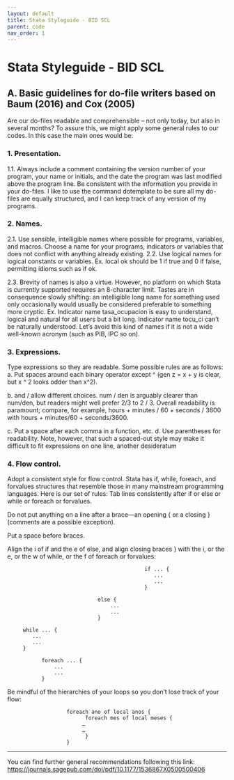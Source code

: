 ```yaml
---
layout: default
title: Stata Styleguide - BID SCL
parent: code
nav_order: 1
---
```


# Stata Styleguide - BID SCL

## A.	Basic guidelines for do-file writers based on Baum (2016) and Cox (2005)

Are our do-files readable and comprehensible – not only today, but also in several months?
To assure this, we might apply some general rules to our codes. In this case the main ones would be:
### 1.	Presentation.
1.1.	Always include a comment containing the version number of your program, your name or initials, and the date the program was last modified above the program line. Be consistent with the information you provide in your do-files. I like to use the command dotemplate to be sure all my do-files are equally structured, and I can keep track of any version of my programs.
### 2.	Names.
2.1.	Use sensible, intelligible names where possible for programs, variables, and macros.
Choose a name for your programs, indicators or variables that does not conflict with anything already existing.
2.2.	Use logical names for logical constants or variables.
Ex. local ok should be 1 if true and 0 if false, permitting idioms such as if ok.

2.3.	Brevity of names is also a virtue. However, no platform on which Stata is currently supported requires an 8-character limit. Tastes are in consequence slowly shifting: an intelligible long name for something used only occasionally would usually be considered preferable to something more cryptic.
Ex.
Indicator name tasa_ocupacion is easy to understand, logical and natural for all users but a bit long.
Indicator name tocu_ci can’t be naturally understood. Let’s avoid this kind of names if it is not a wide well-known acronym (such as PIB, IPC so on).

### 3.	Expressions.
Type expressions so they are readable. Some possible rules are as follows:
a.	Put spaces around each binary operator except ^ (gen z = x + y is clear, but x ^ 2 looks odder than x^2).

b.	and / allow different choices. num / den is arguably clearer than num/den, but readers might well prefer 2/3 to 2 / 3. Overall readability is paramount; compare, for example, hours + minutes / 60 + seconds / 3600 with hours + minutes/60 + seconds/3600.

c.	Put a space after each comma in a function, etc. d. Use parentheses for readability. Note, however, that such a spaced-out style may make it difficult to fit expressions on one line, another desideratum



### 4.	Flow control.

Adopt a consistent style for flow control.
Stata has if, while, foreach, and forvalues structures that resemble those in many mainstream programming languages. Here is our set of rules:
Tab lines consistently after if or else or while or foreach or forvalues.

Do not put anything on a line after a brace—an opening { or a closing } (comments are a possible exception).

Put a space before braces.

Align the i of if and the e of else, and align closing braces } with the i, or the e, or the w of while, or the f of foreach or forvalues:


                                                if ... {
                                                   ...
                                                   ...
                                                }

                                 else {
                                     ...
                                     ...
                                 }

         while ... {
            ...
            ...
         }

               foreach ... {
                   ...
                   ...
               }


Be mindful of the hierarchies of your loops so you don’t lose track of your flow:



                       foreach ano of local anos {
	                         foreach mes of local meses {
		                    …
		                    …
	                         }
                       }


***

You can find further general recommendations following this link: https://journals.sagepub.com/doi/pdf/10.1177/1536867X0500500406
